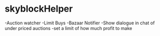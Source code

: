 # skyblockHelper
-Auction watcher
-Limit Buys
-Bazaar Notifier
-Show dialogue in chat of under priced auctions
-set a limit of how much profit to make
